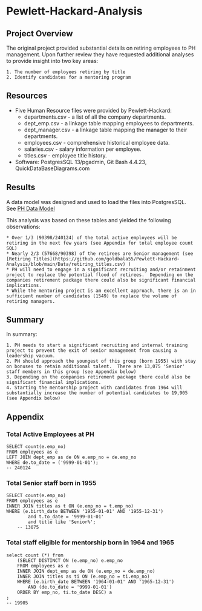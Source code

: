 # Pewlett-Hackard-Analysis
## Project Overview
The original project provided substantial details on retiring employees to PH management.  Upon further review they have requested additional analyses to provide insight into two key areas:

    1. The number of employees retiring by title
    2. Identify candidates for a mentoring program 

## Resources
  * Five Human Resource files were provided by Pewlett-Hackard: 
    * departments.csv - a list of all the company departments.
    * dept_emp.csv - a linkage table mapping employees to departments.
    * dept_manager.csv - a linkage table mapping the manager to their departments.
    * employees.csv - comprehensive historical employee data.
    * salaries.csv - salary information per employee.
    * titles.csv - employee title history.
  * Software: PostgresSQL 13/pgadmin, Git Bash 4.4.23, QuickDataBaseDiagrams.com

## Results
A data model was designed and used to load the files into PostgresSQL. See [PH Data Model](https://github.com/goldbala55/Pewlett-Hackard-Analysis/blob/main/EmployeeDB.png)

This analysis was based on these tables and yielded the following observations:
    
    * Over 1/3 (90398/240124) of the total active employees will be retiring in the next few years (see Appendix for total employee count SQL)
    * Nearly 2/3 (57668/90398) of the retirees are Senior management (see [Retiring Titles](https://github.com/goldbala55/Pewlett-Hackard-Analysis/blob/main/Data/retiring_titles.csv) )
    * PH will need to engage in a significant recruiting and/or retainment project to replace the potential flood of retirees.  Depending on the companies retirement package there could also be significant financial implications.
    * While the mentoring project is am excellent approach, there is an in sufficient number of candidates (1549) to replace the volume of retiring managers.
## Summary
In summary:

    1. PH needs to start a significant recruiting and internal training project to prevent the exit of senior management from causing a leadership vacuum.
    2. PH should approach the youngest of this group (born 1955) with stay on bonuses to retain additional talent.  There are 13,075 'Senior' staff members in this group (see Appendix below)
    3. Depending on the companies retirement package there could also be significant financial implications.
    4. Starting the mentorship project with candidates from 1964 will substantially increase the number of potential candidates to 19,905 (see Appendix below)
## Appendix

### Total Active Employees at PH
    SELECT count(e.emp_no)
    FROM employees as e
    LEFT JOIN dept_emp as de ON e.emp_no = de.emp_no
    WHERE de.to_date = ('9999-01-01');
    -- 240124

### Total Senior staff born in 1955
    SELECT count(e.emp_no)
    FROM employees as e
    INNER JOIN titles as t ON (e.emp_no = t.emp_no)
    WHERE (e.birth_date BETWEEN '1955-01-01' AND '1955-12-31')
            and t.to_date = '9999-01-01'
            and title like 'Senior%';
        -- 13075

### Total staff eligible for mentorship born in 1964 and 1965
    select count (*) from 
        (SELECT DISTINCT ON (e.emp_no) e.emp_no
        FROM employees as e
        INNER JOIN dept_emp as de ON (e.emp_no = de.emp_no)
        INNER JOIN titles as ti ON (e.emp_no = ti.emp_no)
        WHERE (e.birth_date BETWEEN '1964-01-01' AND '1965-12-31')
            AND (de.to_date = '9999-01-01')
        ORDER BY emp_no, ti.to_date DESC) a
    ;
    -- 19905
